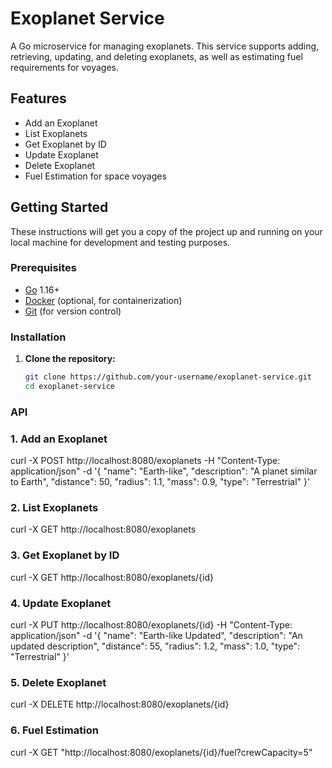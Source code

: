 # Exoplanet Service

A Go microservice for managing exoplanets. This service supports adding, retrieving, updating, and deleting exoplanets, as well as estimating fuel requirements for voyages.

## Features

- Add an Exoplanet
- List Exoplanets
- Get Exoplanet by ID
- Update Exoplanet
- Delete Exoplanet
- Fuel Estimation for space voyages

## Getting Started

These instructions will get you a copy of the project up and running on your local machine for development and testing purposes.

### Prerequisites

- [Go](https://golang.org/doc/install) 1.16+
- [Docker](https://docs.docker.com/get-docker/) (optional, for containerization)
- [Git](https://git-scm.com/book/en/v2/Getting-Started-Installing-Git) (for version control)

### Installation

1. **Clone the repository:**

   ```sh
   git clone https://github.com/your-username/exoplanet-service.git
   cd exoplanet-service
   
### API

### 1. Add an Exoplanet
curl -X POST http://localhost:8080/exoplanets -H "Content-Type: application/json" -d '{
"name": "Earth-like",
"description": "A planet similar to Earth",
"distance": 50,
"radius": 1.1,
"mass": 0.9,
"type": "Terrestrial"
}'

### 2. List Exoplanets
curl -X GET http://localhost:8080/exoplanets

### 3. Get Exoplanet by ID
curl -X GET http://localhost:8080/exoplanets/{id}

### 4. Update Exoplanet
curl -X PUT http://localhost:8080/exoplanets/{id} -H "Content-Type: application/json" -d '{
"name": "Earth-like Updated",
"description": "An updated description",
"distance": 55,
"radius": 1.2,
"mass": 1.0,
"type": "Terrestrial"
}'

### 5. Delete Exoplanet
curl -X DELETE http://localhost:8080/exoplanets/{id}

### 6. Fuel Estimation
curl -X GET "http://localhost:8080/exoplanets/{id}/fuel?crewCapacity=5"



